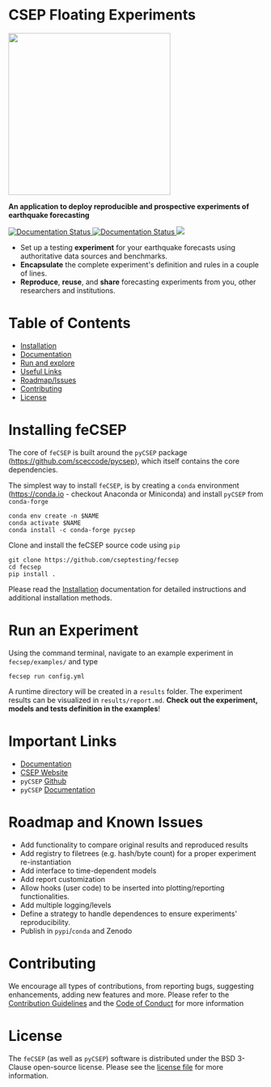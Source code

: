 # CSEP Floating Experiments

<img src="https://i.postimg.cc/4y1q8BZt/fe-CSEP-Logo-CMYK.png" width="320"> 

**An application to deploy reproducible and prospective experiments of earthquake forecasting**

<p left>

<a href='https://fecsep.readthedocs.io/en/latest/?badge=latest'>
    <img src='https://readthedocs.org/projects/fecsep/badge/?version=latest' alt='Documentation Status' />
</a>
<a href='https://github.com/cseptesting/fecsep/actions/workflows/build-test.yml'>
    <img src='https://github.com/cseptesting/fecsep/actions/workflows/build-test.yml/badge.svg' alt='Documentation Status' />
</a>
<a href="https://codecov.io/gh/cseptesting/fecsep" > 
 <img src="https://codecov.io/gh/cseptesting/fecsep/branch/main/graph/badge.svg?token=LI4RSDOKA1"/> 
 </a>
</p>

* Set up a testing **experiment** for your earthquake forecasts using authoritative data sources and benchmarks.
* **Encapsulate** the complete experiment's definition and rules in a couple of lines.
* **Reproduce**, **reuse**, and **share** forecasting experiments from you, other researchers and institutions.

# Table of Contents

* [Installation](#installing-fecsep)
* [Documentation](https://fecsep.readthedocs.io)
* [Run and explore](#run-an-experiment)
* [Useful Links](#important-links)
* [Roadmap/Issues](#roadmap-and-known-issues)
* [Contributing](#contributing)
* [License](#license)


# Installing feCSEP

The core of `feCSEP` is built around the `pyCSEP` package (https://github.com/sceccode/pycsep), which itself contains the core dependencies. 

The simplest way to install `feCSEP`, is by creating a `conda` environment (https://conda.io - checkout Anaconda or Miniconda) and install `pyCSEP` from `conda-forge`

```
conda env create -n $NAME
conda activate $NAME
conda install -c conda-forge pycsep
```

Clone and install the feCSEP source code using `pip`
```
git clone https://github.com/cseptesting/fecsep
cd fecsep
pip install .
```

Please read the [Installation](https://fecsep.readthedocs.io/en/latest/intro/installation.html) documentation for detailed instructions and additional installation methods.

# Run an Experiment

Using the command terminal, navigate to an example experiment in `fecsep/examples/` and type
```
fecsep run config.yml
```
A runtime directory will be created in a `results` folder. The experiment results can be visualized in `results/report.md`. **Check out the experiment, models and tests definition in the examples**! 

# Important Links

* [Documentation](https://fecsep.readthedocs.io/en/latest/)
* [CSEP Website](https://cseptesting.org)
* `pyCSEP` [Github](https://github.com/sceccode/pycsep)
* `pyCSEP` [Documentation](https://docs.cseptesting.org/)

# Roadmap and Known Issues

* Add functionality to compare original results and reproduced results
* Add registry to filetrees (e.g. hash/byte count) for a proper experiment re-instantiation
* Add interface to time-dependent models
* Add report customization
* Allow hooks (user code) to be inserted into plotting/reporting functionalities.
* Add multiple logging/levels
* Define a strategy to handle dependences to ensure experiments' reproducibility.
* Publish in `pypi`/`conda` and Zenodo

# Contributing

We encourage all types of contributions, from reporting bugs, suggesting enhancements, adding new features and more. Please refer to the [Contribution Guidelines](https://github.com/cseptesting/fecsep/blob/main/CONTRIBUTING.md) and the [Code of Conduct](https://github.com/cseptesting/fecsep/blob/main/CODE_OF_CONDUCT.md) for more information

# License

The `feCSEP` (as well as `pyCSEP`) software is distributed under the BSD 3-Clause open-source license. Please see the [license file](https://github.com/cseptesting/fecsep/blob/main/LICENSE) for more information.